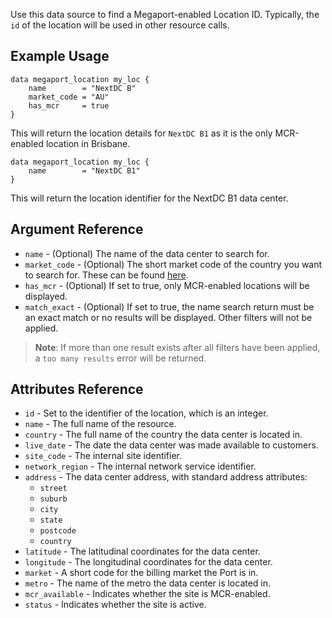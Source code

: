 Use this data source to find a Megaport-enabled Location ID. Typically, the `id` of the location
will be used in other resource calls.

## Example Usage
```
data megaport_location my_loc {
    name        = "NextDC B"
    market_code = "AU"
    has_mcr     = true
}
```
This will return the location details for `NextDC B1` as it is the only MCR-enabled location in Brisbane.

```
data megaport_location my_loc {
    name        = "NextDC B1"
}
```

This will return the location identifier for the NextDC B1 data center.

## Argument Reference
 - `name` - (Optional) The name of the data center to search for.
 - `market_code` - (Optional) The short market code of the country you want to search for. These can be found [here](https://api.megaport.com/v2/networkRegions).
 - `has_mcr` - (Optional) If set to true, only MCR-enabled locations will be displayed.
 - `match_exact` - (Optional) If set to true, the name search return must be an exact match or no results will be displayed. Other filters will not be applied.
 
> **Note**: If more than one result exists after all filters have been applied, a `too many results` error will be returned.

## Attributes Reference
- `id` - Set to the identifier of the location, which is an integer.
- `name` - The full name of the resource.
- `country` - The full name of the country the data center is located in.
- `live_date` - The date the data center was made available to customers.
- `site_code` - The internal site identifier.
- `network_region` - The internal network service identifier.
- `address` - The data center address, with standard address attributes:
    - `street`
    - `suburb`
    - `city`
    - `state`
    - `postcode`
    - `country`
- `latitude` - The latitudinal coordinates for the data center.
- `longitude` - The longitudinal coordinates for the data center.
- `market` - A short code for the billing market the Port is in.
- `metro` - The name of the metro the data center is located in.
- `mcr_available` - Indicates whether the site is MCR-enabled.
- `status` - Indicates whether the site is active.
